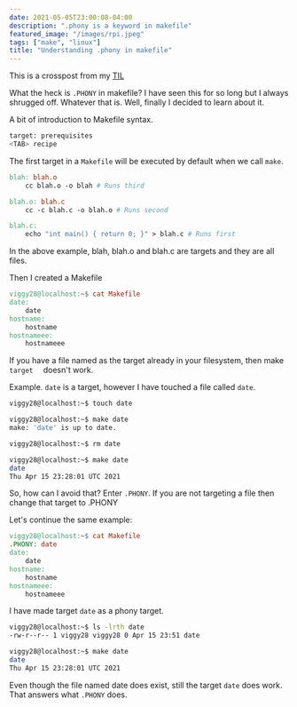 ```yaml
---
date: 2021-05-05T23:00:08-04:00
description: ".phony is a keyword in makefile"
featured_image: "/images/rpi.jpeg"
tags: ["make", "linux"]
title: "Understanding .phony in makefile"
---
```


This is a crosspost from my [TIL](https://github.com/viggy28/til/blob/master/docs/2021-04-15T10-02-48-makefile.md)

What the heck is `.PHONY` in makefile? I have seen this for so long but I always shrugged off. Whatever that is. Well, finally I decided to learn about it.

A bit of introduction to Makefile syntax.

```bash
target: prerequisites
<TAB> recipe
```

The first target in a `Makefile` will be executed by default when we call `make`.

```makefile
blah: blah.o
    cc blah.o -o blah # Runs third

blah.o: blah.c
    cc -c blah.c -o blah.o # Runs second

blah.c:
    echo "int main() { return 0; }" > blah.c # Runs first
```

In the above example, blah, blah.o and blah.c are targets and they are all files.

Then I created a Makefile

```makefile
viggy28@localhost:~$ cat Makefile
date:
	date
hostname:
	hostname
hostnameee:
	hostnameee	
```

If you have a file named as the target already in your filesystem, then make `target  ` doesn't work.

Example.  `date` is a target, however I have touched a file called `date`.

```bash
viggy28@localhost:~$ touch date

viggy28@localhost:~$ make date
make: 'date' is up to date.

viggy28@localhost:~$ rm date

viggy28@localhost:~$ make date
date
Thu Apr 15 23:28:01 UTC 2021
```

So, how can I avoid that? Enter `.PHONY`. If you are not targeting a file then change that target to .PHONY

Let's continue the same example:

```makefile
viggy28@localhost:~$ cat Makefile
.PHONY: date
date:
	date
hostname:
	hostname
hostnameee:
	hostnameee
```

I have made target `date` as a phony target.

```bash
viggy28@localhost:~$ ls -lrth date
-rw-r--r-- 1 viggy28 viggy28 0 Apr 15 23:51 date

viggy28@localhost:~$ make date
date
Thu Apr 15 23:28:01 UTC 2021
```

Even though the file named date does exist, still the target `date` does work. That answers what `.PHONY` does.